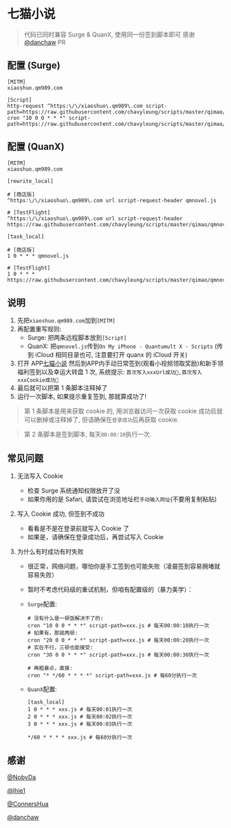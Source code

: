 # 七猫小说

> 代码已同时兼容 Surge & QuanX, 使用同一份签到脚本即可
> 感谢[@danchaw](https://github.com/danchaw) PR
## 配置 (Surge)

```properties
[MITM]
xiaoshuo.qm989.com

[Script]
http-request ^https:\/\/xiaoshuo\.qm989\.com script-path=https://raw.githubusercontent.com/chavyleung/scripts/master/qimao/qmnovel.js
cron "10 0 0 * * *" script-path=https://raw.githubusercontent.com/chavyleung/scripts/master/qimao/qmnovel.js
```

## 配置 (QuanX)

```properties
[MITM]
xiaoshuo.qm989.com

[rewrite_local]

# [商店版]
^https:\/\/xiaoshuo\.qm989\.com url script-request-header qmnovel.js

# [TestFlight]
^https:\/\/xiaoshuo\.qm989\.com url script-request-header https://raw.githubusercontent.com/chavyleung/scripts/master/qimao/qmnovel.js

[task_local]

# [商店版]
1 0 * * * qmnovel.js

# [TestFlight]
1 0 * * * https://raw.githubusercontent.com/chavyleung/scripts/master/qimao/qmnovel.js
```

## 说明

1. 先把`xiaoshuo.qm989.com`加到`[MITM]`
2. 再配置重写规则:
   - Surge: 把两条远程脚本放到`[Script]`
   - QuanX: 把`qmnovel.js`传到`On My iPhone - Quantumult X - Scripts` (传到 iCloud 相同目录也可, 注意要打开 quanx 的 iCloud 开关)
3. 打开 APP[七猫小说](https://apps.apple.com/cn/app/%E4%B8%83%E7%8C%AB%E5%B0%8F%E8%AF%B4-%E7%9C%8B%E5%B0%8F%E8%AF%B4%E7%94%B5%E5%AD%90%E4%B9%A6%E7%9A%84%E9%98%85%E8%AF%BB%E7%A5%9E%E5%99%A8/id1387717110) 然后到APP内手动日常签到(观看小视频领取奖励)和新手领福利签到以及幸运大转盘 1 次, 系统提示: `首次写入xxxUrl成功🎉,首次写入xxxCookie成功🎉`
4. 最后就可以把第 1 条脚本注释掉了
5. 运行一次脚本, 如果提示重复签到, 那就算成功了!

> 第 1 条脚本是用来获取 cookie 的, 用浏览器访问一次获取 cookie 成功后就可以删掉或注释掉了, 但请确保在`登录成功`后再获取 cookie.

> 第 2 条脚本是签到脚本, 每天`00:00:10`执行一次.

## 常见问题

1. 无法写入 Cookie

   - 检查 Surge 系统通知权限放开了没
   - 如果你用的是 Safari, 请尝试在浏览地址栏`手动输入网址`(不要用复制粘贴)

2. 写入 Cookie 成功, 但签到不成功

   - 看看是不是在登录前就写入 Cookie 了
   - 如果是，请确保在登录成功后，再尝试写入 Cookie

3. 为什么有时成功有时失败

   - 很正常，网络问题，哪怕你是手工签到也可能失败（凌晨签到容易拥堵就容易失败）
   - 暂时不考虑代码级的重试机制，但咱有配置级的（暴力美学）：

   - `Surge`配置:

     ```properties
     # 没有什么是一顿饭解决不了的:
     cron "10 0 0 * * *" script-path=xxx.js # 每天00:00:10执行一次
     # 如果有，那就两顿:
     cron "20 0 0 * * *" script-path=xxx.js # 每天00:00:20执行一次
     # 实在不行，三顿也能接受:
     cron "30 0 0 * * *" script-path=xxx.js # 每天00:00:30执行一次

     # 再粗暴点，直接:
     cron "* */60 * * * *" script-path=xxx.js # 每60分执行一次
     ```

   - `QuanX`配置:

     ```properties
     [task_local]
     1 0 * * * xxx.js # 每天00:01执行一次
     2 0 * * * xxx.js # 每天00:02执行一次
     3 0 * * * xxx.js # 每天00:03执行一次

     */60 * * * * xxx.js # 每60分执行一次
     ```

## 感谢

[@NobyDa](https://github.com/NobyDa)

[@lhie1](https://github.com/lhie1)

[@ConnersHua](https://github.com/ConnersHua)

[@danchaw](https://github.com/danchaw)
